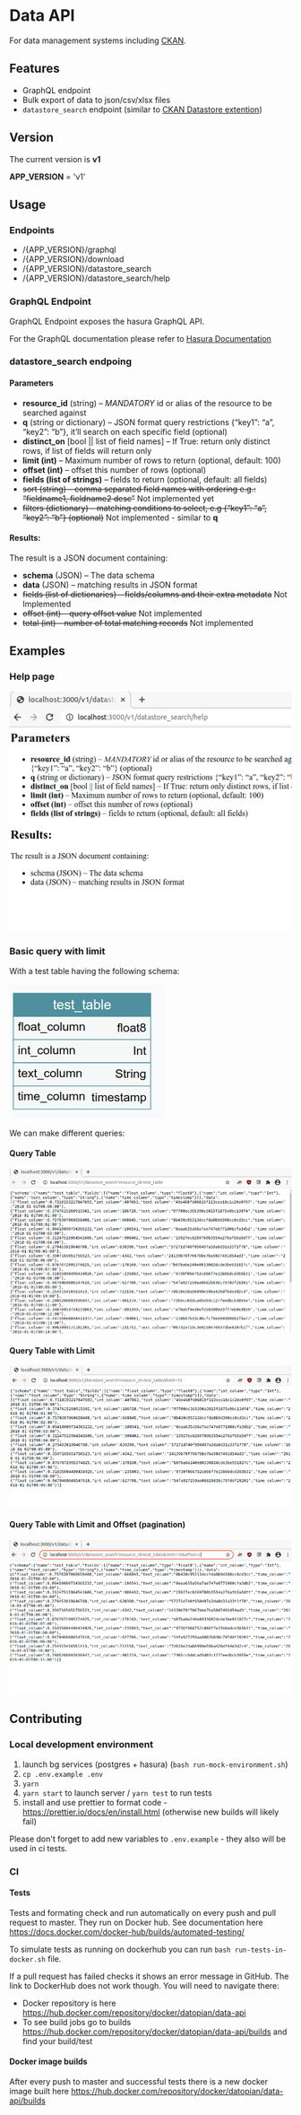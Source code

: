 # Data API

For data management systems including [CKAN](https://ckan.org/).

## Features

- GraphQL endpoint
- Bulk export of data to json/csv/xlsx files
- `datastore_search` endpoint (similar to [CKAN Datastore extention](https://docs.ckan.org/en/latest/maintaining/datastore.html))

## Version

The current version is **v1**

**APP_VERSION** = 'v1'

## Usage

### Endpoints

- /{APP_VERSION}/graphql
- /{APP_VERSION}/download
- /{APP_VERSION}/datastore_search
- /{APP_VERSION}/datastore_search/help

### GraphQL Endpoint

GraphQL Endpoint exposes the hasura GraphQL API.

For the GraphQL documentation please refer to [Hasura Documentation](https://hasura.io/docs/1.0/graphql/core/index.html)

### datastore_search endpoing

#### Parameters

- **resource_id** (string) – _MANDATORY_ id or alias of the resource to be searched against
- **q** (string or dictionary) – JSON format query restrictions {“key1”: “a”, “key2”: “b”}, it’ll search on each specific field (optional)
- **distinct_on** [bool || list of field names] – If True: return only distinct rows, if list of fields will return only
- **limit (int)** – Maximum number of rows to return (optional, default: 100)
- **offset (int)** – offset this number of rows (optional)
- **fields (list of strings)** – fields to return (optional, default: all fields)
- ~~sort (string) – comma separated field names with ordering e.g.: “fieldname1, fieldname2 desc”~~ Not implemented yet
- ~~filters (dictionary) – matching conditions to select, e.g {“key1”: “a”, “key2”: “b”} (optional)~~ Not implemented - similar to **q**

#### Results:

The result is a JSON document containing:

- **schema** (JSON) – The data schema
- **data** (JSON) – matching results in JSON format
- ~~fields (list of dictionaries) – fields/columns and their extra metadata~~ Not Implemented
- ~~offset (int) – query offset value~~ Not implemented
- ~~total (int) – number of total matching records~~ Not implemented

## Examples

### Help page

![Help Page](documentation/help-screen.png)

### Basic query with limit

With a test table having the following schema:

![Test page](documentation/test-table-schema.png)

We can make different queries:

#### Query Table

![Query Table](documentation/query-table.png)

#### Query Table with Limit

![Query Table Limit](documentation/query-table-limit.png)

#### Query Table with Limit and Offset (pagination)

![Query Table Limit Offset](documentation/query-table-limit-offset.png)

## Contributing

### Local development environment

1. launch bg services (postgres + hasura) (`bash run-mock-environment.sh`)
2. `cp .env.example .env`
3. `yarn`
4. `yarn start` to launch server / `yarn test` to run tests
5. install and use prettier to format code - https://prettier.io/docs/en/install.html (otherwise new builds will likely fail)

Please don't forget to add new variables to `.env.example` - they also will be used in ci tests.

### CI

#### Tests

Tests and formating check and run automatically on every push and pull request to master. They run on Docker hub. See documentation here https://docs.docker.com/docker-hub/builds/automated-testing/

To simulate tests as running on dockerhub you can run `bash run-tests-in-docker.sh` file.

If a pull request has failed checks it shows an error message in GitHub. The link to DockerHub does not work though.
You will need to navigate there:

- Docker repository is here https://hub.docker.com/repository/docker/datopian/data-api
- To see build jobs go to builds https://hub.docker.com/repository/docker/datopian/data-api/builds and find your build/test

#### Docker image builds

After every push to master and successful tests there is a new docker image built here https://hub.docker.com/repository/docker/datopian/data-api/builds
